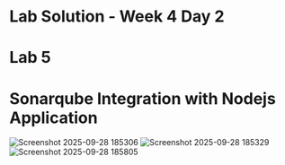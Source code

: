 # Lab Solution - Week 4 Day 2
# Lab 5
# Sonarqube Integration with Nodejs Application

![Screenshot 2025-09-28 185306](./Screenshot%2025-09-28%20185306.png)
![Screenshot 2025-09-28 185329](./Screenshot%2025-09-28%20185329.png)
![Screenshot 2025-09-28 185805](./Screenshot%2025-09-28%20185805.png)
